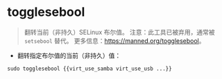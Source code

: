 # togglesebool

> 翻转当前（非持久）SELinux 布尔值。
> 注意：此工具已被弃用，通常被 `setsebool` 替代。
> 更多信息：<https://manned.org/togglesebool>。

- 翻转指定布尔值的当前（非持久）值：

`sudo togglesebool {{virt_use_samba virt_use_usb ...}}`